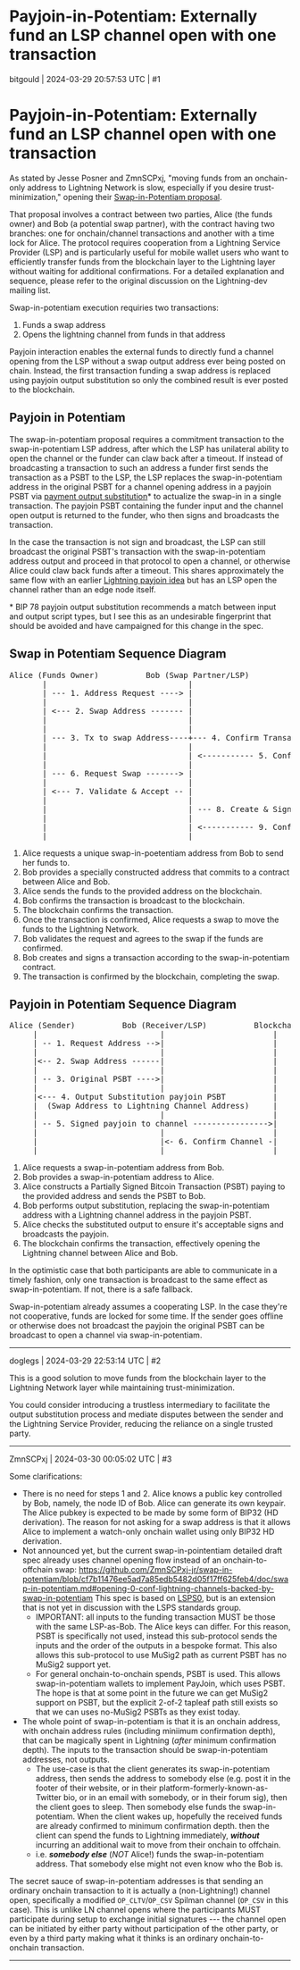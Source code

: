 # Payjoin-in-Potentiam: Externally fund an LSP channel open with one transaction

bitgould | 2024-03-29 20:57:53 UTC | #1

# Payjoin-in-Potentiam: Externally fund an LSP channel open with one transaction

As stated by Jesse Posner and ZmnSCPxj, "moving funds from an onchain-only address to Lightning Network is slow, especially if you desire trust-minimization," opening their [Swap-in-Potentiam proposal](https://lists.linuxfoundation.org/pipermail/lightning-dev/2023-January/003810.html).

That proposal involves a contract between two parties, Alice (the funds owner) and Bob (a potential swap partner), with the contract having two branches: one for onchain/channel transactions and another with a time lock for Alice. The protocol requires cooperation from a Lightning Service Provider (LSP) and is particularly useful for mobile wallet users who want to efficiently transfer funds from the blockchain layer to the Lightning layer without waiting for additional confirmations. For a detailed explanation and sequence, please refer to the original discussion on the Lightning-dev mailing list​​.

Swap-in-potentiam execution requiries two transactions: 

1. Funds a swap address
2. Opens the lightning channel from funds in that address

Payjoin interaction enables the external funds to directly fund a channel opening from the LSP without a swap output address ever being posted on chain. Instead, the first transaction funding a swap address is replaced using payjoin output substitution so only the combined result is ever posted to the blockchain.

## Payjoin in Potentiam

The swap-in-potentiam proposal requires a commitment transaction to the swap-in-potentiam LSP address, after which the LSP has unilateral ability to open the channel or the funder can claw back after a timeout. If instead of broadcasting a transaction to such an address a funder first sends the transaction as a PSBT to the LSP, the LSP replaces the swap-in-potentiam address in the original PSBT for a channel opening address in a payjoin PSBT via [payment output substitution](https://github.com/bitcoin/bips/blob/b3701faef2bdb98a0d7ace4eedbeefa2da4c89ed/bip-0078.mediawiki#user-content-span_idoutputsubstitutionspanPayment_output_substitution)* to actualize the swap-in in a single transaction. The payjoin PSBT containing the funder input and the channel open output is returned to the funder, who then signs and broadcasts the transaction.

In the case the transaction is not sign and broadcast, the LSP can still broadcast the original PSBT's transaction with the swap-in-potentiam address output and proceed in that protocol to open a channel, or otherwise Alice could claw back funds after a timeout. This shares approximately the same flow with an earlier [Lightning payjoin idea](https://lists.linuxfoundation.org/pipermail/bitcoin-dev/2022-November/021180.html) but has an LSP open the channel rather than an edge node itself.

\* BIP 78 payjoin output substitution recommends a match between input and output script types, but I see this as an undesirable fingerprint that should be avoided and have campaigned for this change in the spec.

## Swap in Potentiam Sequence Diagram

<pre>
Alice (Funds Owner)          Bob (Swap Partner/LSP)             Blockchain
       |                              |                              |
       | --- 1. Address Request ----> |                              |
       |                              |                              |
       | <--- 2. Swap Address ------- |                              |
       |                              |                              |
       |                              |                              |
       | --- 3. Tx to swap Address----+--- 4. Confirm Transaction -> |
       |                              |                              |
       |                              | <----------- 5. Confirmation |
       |                              |                              |
       | --- 6. Request Swap -------> |                              |
       |                              |                              |
       | <--- 7. Validate & Accept -- |                              |
       |                              |                              |
       |                              | --- 8. Create & Sign Tx ---- |
       |                              |                              |
       |                              | <----------- 9. Confirmation |
       |                              |                              |
</pre>

1. Alice requests a unique swap-in-poetentiam address from Bob to send her funds to.
2. Bob provides a specially constructed address that commits to a contract between Alice and Bob.
3. Alice sends the funds to the provided address on the blockchain.
4. Bob confirms the transaction is broadcast to the blockchain.
5. The blockchain confirms the transaction.
6. Once the transaction is confirmed, Alice requests a swap to move the funds to the Lightning Network.
7. Bob validates the request and agrees to the swap if the funds are confirmed.
8. Bob creates and signs a transaction according to the swap-in-potentiam contract.
9. The transaction is confirmed by the blockchain, completing the swap.

## Payjoin in Potentiam Sequence Diagram

<pre>
Alice (Sender)          Bob (Receiver/LSP)          Blockchain
     |                          |                       |
     | -- 1. Request Address -->|                       |
     |                          |                       |
     |<-- 2. Swap Address ------|                       |
     |                          |                       |
     | -- 3. Original PSBT ---->|                       |
     |                          |                       |
     |<--- 4. Output Substitution payjoin PSBT          |
     |  (Swap Address to Lightning Channel Address)     |
     |                          |                       |
     | -- 5. Signed payjoin to channel ---------------->|
     |                          |                       |
     |                          |<- 6. Confirm Channel -|
     |                          |                       |
</pre>

1. Alice requests a swap-in-potentiam address from Bob.
2. Bob provides a swap-in-potentiam address to Alice.
3. Alice constructs a Partially Signed Bitcoin Transaction (PSBT) paying to the provided address and sends the PSBT to Bob.
4. Bob performs output substitution, replacing the swap-in-potentiam address with a Lightning channel address in the payjoin PSBT.
5. Alice checks the substituted output to ensure it's acceptable signs and broadcasts the payjoin.
6. The blockchain confirms the transaction, effectively opening the Lightning channel between Alice and Bob.

In the optimistic case that both participants are able to communicate in a timely fashion, only one transaction is broadcast to the same effect as swap-in-potentiam. If not, there is a safe fallback.

Swap-in-potentiam already assumes a cooperating LSP. In the case they're not cooperative, funds are locked for some time. If the sender goes offline or otherwise does not broadcast the payjoin the original PSBT can be broadcast to open a channel via swap-in-potentiam.

-------------------------

doglegs | 2024-03-29 22:53:14 UTC | #2

This is a good solution to move funds from the blockchain layer to the Lightning Network layer while maintaining trust-minimization.

You could consider introducing a trustless intermediary to facilitate the output substitution process and mediate disputes between the sender and the Lightning Service Provider, reducing the reliance on a single trusted party.

-------------------------

ZmnSCPxj | 2024-03-30 00:05:02 UTC | #3

Some clarifications:

* There is no need for steps 1 and 2.  Alice knows a public key controlled by Bob, namely, the node ID of Bob.  Alice can generate its own keypair.  The Alice pubkey is expected to be made by some form of BIP32 (HD derivation).  The reason for not asking for a swap address is that it allows Alice to implement a watch-only onchain wallet using only BIP32 HD derivation.
* Not announced yet, but the current swap-in-pointentiam detailed draft spec already uses channel opening flow instead of an onchain-to-offchain swap: https://github.com/ZmnSCPxj-jr/swap-in-potentiam/blob/cf7b11476ee5ad7a85edb5482d05f17ff625feb4/doc/swap-in-potentiam.md#opening-0-conf-lightning-channels-backed-by-swap-in-potentiam This spec is based on [LSPS0](https://github.com/BitcoinAndLightningLayerSpecs/lsp/blob/68e498ebc278dcd4ab6188d12e93ea2e91c5d882/LSPS0/README.md), but is an extension that is not yet in discussion with the LSPS standards group.
  * IMPORTANT: all inputs to the funding transaction MUST be those with the same LSP-as-Bob.  The Alice keys can differ.  For this reason, PSBT is specifically not used, instead this sub-protocol sends the inputs and the order of the outputs in a bespoke format.  This also allows this sub-protocol to use MuSig2 path as current PSBT has no MuSig2 support yet.
  * For general onchain-to-onchain spends, PSBT is used.  This allows swap-in-potentiam wallets to implement PayJoin, which uses PSBT.  The hope is that at some point in the future we can get MuSig2 support on PSBT, but the explicit 2-of-2 tapleaf path still exists so that we can uses no-MuSig2 PSBTs as they exist today.
* The whole point of swap-in-potentiam is that it is an onchain address, with onchain address rules (including miniimum confirmation depth), that can be magically spent in Lightning (*after* minimum confirmation depth).  The inputs to the transaction should be swap-in-potentiam addresses, not outputs.
  * The use-case is that the client generates its swap-in-potentiam address, then sends the address to somebody else (e.g. post it in the footer of their website, or in their platform-formerly-known-as-Twitter bio, or in an email with somebody, or in their forum sig), then the client goes to sleep.  Then somebody else funds the swap-in-potentiam.  When the client wakes up, hopefully the received funds are already confirmed to minimum confirmation depth. then the client can spend the funds to Lightning immediately, ***without*** incurring an additional wait to move from their onchain to offchain.
  * i.e. ***somebody else*** (*NOT* Alice!) funds the swap-in-potentiam address.  That somebody else might not even know who the Bob is.

The secret sauce of swap-in-potentiam addresses  is that sending an ordinary onchain transaction to it is actually a (non-Lightning!) channel open, specifically a modified `OP_CLTV`/`OP_CSV` Spilman channel (`OP_CSV` in this case).  This is unlike LN channel opens where the participants MUST participate during setup to exchange initial signatures --- the channel open can be initiated by either party without participation of the other party, or even by a third party making what it thinks is an ordinary onchain-to-onchain transaction.

-------------------------

